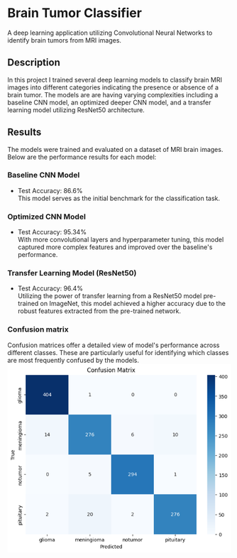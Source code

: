 # Brain Tumor Classifier
A deep learning application utilizing Convolutional Neural Networks to identify brain tumors from MRI images.

## Description
In this project I trained several deep learning models to classify brain MRI images into different categories indicating the presence or absence of a brain tumor. The models are are having varying complexities including a baseline CNN model, an optimized deeper CNN model, and a transfer learning model utilizing ResNet50 architecture.

## Results
The models were trained and evaluated on a dataset of MRI brain images. Below are the performance results for each model:

### Baseline CNN Model
- Test Accuracy: 86.6%  
This model serves as the initial benchmark for the classification task.

### Optimized CNN Model
- Test Accuracy: 95.34%    
With more convolutional layers and hyperparameter tuning, this model captured more complex features and improved over the baseline's performance.

### Transfer Learning Model (ResNet50)
- Test Accuracy: 96.4%  
Utilizing the power of transfer learning from a ResNet50 model pre-trained on ImageNet, this model achieved a higher accuracy due to the robust features extracted from the pre-trained network.

### Confusion matrix  
Confusion matrices offer a detailed view of model's performance across different classes. These are particularly useful for identifying which classes are most frequently confused by the models.  
![](confusion_matrix.png)
